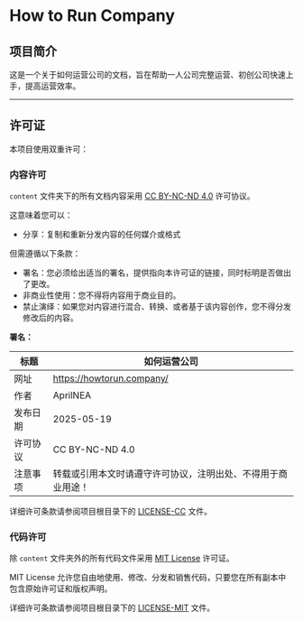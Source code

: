 # How to Run Company

## 项目简介

这是一个关于如何运营公司的文档，旨在帮助一人公司完整运营、初创公司快速上手，提高运营效率。


---

## 许可证

本项目使用双重许可：

### 内容许可
`content` 文件夹下的所有文档内容采用 [CC BY-NC-ND 4.0](https://creativecommons.org/licenses/by-nc-nd/4.0/) 许可协议。

这意味着您可以：
- 分享：复制和重新分发内容的任何媒介或格式

但需遵循以下条款：
- 署名：您必须给出适当的署名，提供指向本许可证的链接，同时标明是否做出了更改。
- 非商业性使用：您不得将内容用于商业目的。
- 禁止演绎：如果您对内容进行混合、转换、或者基于该内容创作，您不得分发修改后的内容。

**署名：**

| 标题     | 如何运营公司                                                 |
| -------- | ------------------------------------------------------------ |
| 网址     | https://howtorun.company/                                    |
| 作者     | AprilNEA                                                     |
| 发布日期 | 2025-05-19                                                   |
| 许可协议 | CC BY-NC-ND 4.0                                              |
| 注意事项 | 转载或引用本文时请遵守许可协议，注明出处、不得用于商业用途！ |


详细许可条款请参阅项目根目录下的 [LICENSE-CC](LICENSE-CC) 文件。

### 代码许可
除 `content` 文件夹外的所有代码文件采用 [MIT License](https://opensource.org/licenses/MIT) 许可证。

MIT License 允许您自由地使用、修改、分发和销售代码，只要您在所有副本中包含原始许可证和版权声明。

详细许可条款请参阅项目根目录下的 [LICENSE-MIT](LICENSE-MIT) 文件。

